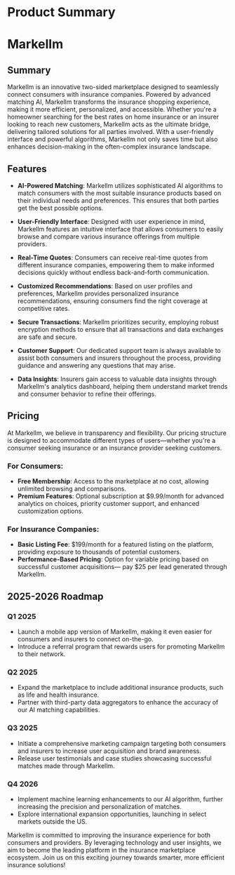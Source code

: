 # Product Summary

# Markellm

## Summary

Markellm is an innovative two-sided marketplace designed to seamlessly connect consumers with insurance companies. Powered by advanced matching AI, Markellm transforms the insurance shopping experience, making it more efficient, personalized, and accessible. Whether you're a homeowner searching for the best rates on home insurance or an insurer looking to reach new customers, Markellm acts as the ultimate bridge, delivering tailored solutions for all parties involved. With a user-friendly interface and powerful algorithms, Markellm not only saves time but also enhances decision-making in the often-complex insurance landscape.

## Features

- **AI-Powered Matching**: Markellm utilizes sophisticated AI algorithms to match consumers with the most suitable insurance products based on their individual needs and preferences. This ensures that both parties get the best possible options.

- **User-Friendly Interface**: Designed with user experience in mind, Markellm features an intuitive interface that allows consumers to easily browse and compare various insurance offerings from multiple providers.

- **Real-Time Quotes**: Consumers can receive real-time quotes from different insurance companies, empowering them to make informed decisions quickly without endless back-and-forth communication.

- **Customized Recommendations**: Based on user profiles and preferences, Markellm provides personalized insurance recommendations, ensuring consumers find the right coverage at competitive rates.

- **Secure Transactions**: Markellm prioritizes security, employing robust encryption methods to ensure that all transactions and data exchanges are safe and secure.

- **Customer Support**: Our dedicated support team is always available to assist both consumers and insurers throughout the process, providing guidance and answering any questions that may arise.

- **Data Insights**: Insurers gain access to valuable data insights through Markellm's analytics dashboard, helping them understand market trends and consumer behavior to refine their offerings.

## Pricing

At Markellm, we believe in transparency and flexibility. Our pricing structure is designed to accommodate different types of users—whether you're a consumer seeking insurance or an insurance provider seeking customers.

### For Consumers:

- **Free Membership**: Access to the marketplace at no cost, allowing unlimited browsing and comparisons.
- **Premium Features**: Optional subscription at $9.99/month for advanced analytics on choices, priority customer support, and enhanced customization options.

### For Insurance Companies:

- **Basic Listing Fee**: $199/month for a featured listing on the platform, providing exposure to thousands of potential customers.
- **Performance-Based Pricing**: Option for variable pricing based on successful customer acquisitions— pay $25 per lead generated through Markellm.

## 2025-2026 Roadmap

### Q1 2025

- Launch a mobile app version of Markellm, making it even easier for consumers and insurers to connect on-the-go.
- Introduce a referral program that rewards users for promoting Markellm to their network.

### Q2 2025

- Expand the marketplace to include additional insurance products, such as life and health insurance.
- Partner with third-party data aggregators to enhance the accuracy of our AI matching capabilities.

### Q3 2025

- Initiate a comprehensive marketing campaign targeting both consumers and insurers to increase user acquisition and brand awareness.
- Release user testimonials and case studies showcasing successful matches made through Markellm.

### Q4 2026

- Implement machine learning enhancements to our AI algorithm, further increasing the precision and personalization of matches.
- Explore international expansion opportunities, launching in select markets outside the US.

Markellm is committed to improving the insurance experience for both consumers and providers. By leveraging technology and user insights, we aim to become the leading platform in the insurance marketplace ecosystem. Join us on this exciting journey towards smarter, more efficient insurance solutions!
